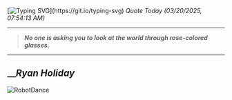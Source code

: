 [![Typing SVG](https://readme-typing-svg.herokuapp.com?font=Press+Start+2P&color=C2F784&size=35&width=900&height=100&lines=Hello+World%2C+I'm+Hung+!)](https://git.io/typing-svg) 
_Quote Today (03/20/2025, 07:54:13 AM)_
___
>**_No one is asking you to look at the world through rose-colored glasses._**
___

## __**_Ryan Holiday_**

![RobotDance](src/assets/images/robot-dancing-dribble.gif?style=center)
